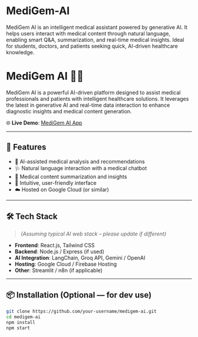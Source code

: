 # MediGem-AI
MediGem AI is an intelligent medical assistant powered by generative AI. It helps users interact with medical content through natural language, enabling smart Q&amp;A, summarization, and real-time medical insights. Ideal for students, doctors, and patients seeking quick, AI-driven healthcare knowledge.
# MediGem AI 💎🧠

MediGem AI is a powerful AI-driven platform designed to assist medical professionals and patients with intelligent healthcare solutions. It leverages the latest in generative AI and real-time data interaction to enhance diagnostic insights and medical content generation.

🌐 **Live Demo**: [MediGem AI App](https://studio--medigem-ai-gkodu.us-central1.hosted.app)

---

## 🚀 Features

- 🧬 AI-assisted medical analysis and recommendations
- 🩺 Natural language interaction with a medical chatbot
- 📄 Medical content summarization and insights
- 🔎 Intuitive, user-friendly interface
- ☁️ Hosted on Google Cloud (or similar)

---

## 🛠️ Tech Stack

> *(Assuming typical AI web stack – please update if different)*

- **Frontend**: React.js, Tailwind CSS
- **Backend**: Node.js / Express (if used)
- **AI Integration**: LangChain, Groq API, Gemini / OpenAI
- **Hosting**: Google Cloud / Firebase Hosting
- **Other**: Streamlit / n8n (if applicable)

---

## 📦 Installation (Optional — for dev use)

```bash
git clone https://github.com/your-username/medigem-ai.git
cd medigem-ai
npm install
npm start

